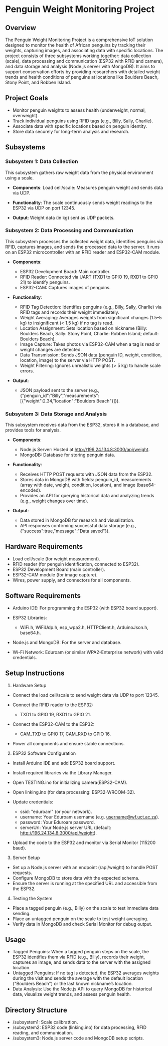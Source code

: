 # Penguin Weight Monitoring Project
## Overview
The Penguin Weight Monitoring Project is a comprehensive IoT solution designed to monitor the health of African penguins by tracking their weights, capturing images, and associating data with specific locations. The project consists of three subsystems working together: data collection (scale), data processing and communication (ESP32 with RFID and camera), and data storage and analysis (Node.js server with MongoDB). It aims to support conservation efforts by providing researchers with detailed weight trends and health conditions of penguins at locations like Boulders Beach, Stony Point, and Robben Island.
## Project Goals

- Monitor penguin weights to assess health (underweight, normal, overweight).
- Track individual penguins using RFID tags (e.g., Billy, Sally, Charlie).
- Associate data with specific locations based on penguin identity.
- Store data securely for long-term analysis and research.

## Subsystems
### Subsystem 1: Data Collection
This subsystem gathers raw weight data from the physical environment using a scale.

- **Components**:
Load cell/scale: Measures penguin weight and sends data via UDP.


- **Functionality**:
The scale continuously sends weight readings to the ESP32 via UDP on port 12345.


- **Output**:
Weight data (in kg) sent as UDP packets.



### Subsystem 2: Data Processing and Communication
This subsystem processes the collected weight data, identifies penguins via RFID, captures images, and sends the processed data to the server. It runs on an ESP32 microcontroller with an RFID reader and ESP32-CAM module.

- **Components**:
  - ESP32 Development Board: Main controller.
  - RFID Reader: Connected via UART (TXD1 to GPIO 19, RXD1 to GPIO 21) to identify penguins.
  - ESP32-CAM: Captures images of penguins.


- **Functionality**:
  - RFID Tag Detection: Identifies penguins (e.g., Billy, Sally, Charlie) via RFID tags and records their weight immediately.
  - Weight Averaging: Averages weights from significant changes (1.5–5 kg) to insignificant (< 1.5 kg) if no tag is read.
  - Location Assignment: Sets location based on nickname (Billy: Boulders Beach, Sally: Stony Point, Charlie: Robben Island; default: Boulders Beach).
  - Image Capture: Takes photos via ESP32-CAM when a tag is read or weight changes are detected.
  - Data Transmission: Sends JSON data (penguin ID, weight, condition, location, image) to the server via HTTP POST.
  - Weight Filtering: Ignores unrealistic weights (> 5 kg) to handle scale errors.


- **Output**:
  - JSON payload sent to the server (e.g., {"penguin_id":"Billy","measurements":[{"weight":2.34,"location":"Boulders Beach"}]}).



### Subsystem 3: Data Storage and Analysis
This subsystem receives data from the ESP32, stores it in a database, and provides tools for analysis.

- **Components**:
  - Node.js Server: Hosted at http://196.24.134.8:3000/api/weight.
  - MongoDB: Database for storing penguin data.


- **Functionality**:
  - Receives HTTP POST requests with JSON data from the ESP32.
  - Stores data in MongoDB with fields: penguin_id, measurements (array with date, weight, condition, location), and image (base64-encoded).
  - Provides an API for querying historical data and analyzing trends (e.g., weight changes over time).


- **Output**:
  - Data stored in MongoDB for research and visualization.
  - API responses confirming successful data storage (e.g., {"success":true,"message":"Data saved"}).



## Hardware Requirements

- Load cell/scale (for weight measurement).
- RFID reader (for penguin identification, connected to ESP32).
- ESP32 Development Board (main controller).
- ESP32-CAM module (for image capture).
- Wires, power supply, and connectors for all components.

## Software Requirements

- Arduino IDE: For programming the ESP32 (with ESP32 board support).
- ESP32 Libraries:
  - WiFi.h, WiFiUdp.h, esp_wpa2.h, HTTPClient.h, ArduinoJson.h, base64.h.

- Node.js and MongoDB: For the server and database.
- Wi-Fi Network: Eduroam (or similar WPA2-Enterprise network) with valid credentials.

## Setup Instructions
1. Hardware Setup

- Connect the load cell/scale to send weight data via UDP to port 12345.
- Connect the RFID reader to the ESP32:
  - TXD1 to GPIO 19, RXD1 to GPIO 21.


- Connect the ESP32-CAM to the ESP32:
  - CAM_TXD to GPIO 17, CAM_RXD to GPIO 16.


- Power all components and ensure stable connections.

2. ESP32 Software Configuration

- Install Arduino IDE and add ESP32 board support.
- Install required libraries via the Library Manager.
- Open TESTING.ino for initializing camera(ESP32-CAM).
- Open linking.ino (for data processing: ESP32-WROOM-32).
- Update credentials:
  - ssid: "eduroam" (or your network).
  - username: Your Eduroam username (e.g. username@wf.uct.ac.za).
  - password: Your Eduroam password.
  - serverUrl: Your Node.js server URL (default: http://196.24.134.8:3000/api/weight).


- Upload the code to the ESP32 and monitor via Serial Monitor (115200 baud).

3. Server Setup

- Set up a Node.js server with an endpoint (/api/weight) to handle POST requests.
- Configure MongoDB to store data with the expected schema.
- Ensure the server is running at the specified URL and accessible from the ESP32.

4. Testing the System

- Place a tagged penguin (e.g., Billy) on the scale to test immediate data sending.
- Place an untagged penguin on the scale to test weight averaging.
- Verify data in MongoDB and check Serial Monitor for debug output.

## Usage

- Tagged Penguins: When a tagged penguin steps on the scale, the ESP32 identifies them via RFID (e.g., Billy), records their weight, captures an image, and sends data to the server with the assigned location.
- Untagged Penguins: If no tag is detected, the ESP32 averages weights during the visit and sends the average with the default location ("Boulders Beach") or the last known nickname’s location.
- Data Analysis: Use the Node.js API to query MongoDB for historical data, visualize weight trends, and assess penguin health.


## Directory Structure

- /subsystem1: Scale calibrattion.
- /subsystem2: ESP32 code (linking.ino) for data processing, RFID reading, and communication.
- /subsystem3: Node.js server code and MongoDB setup scripts.

